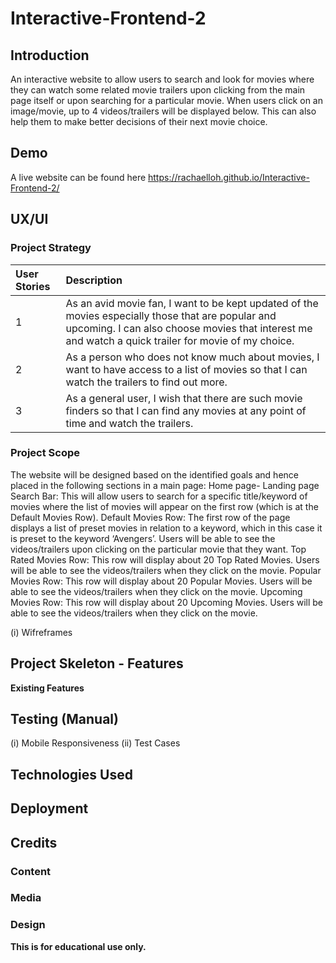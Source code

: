 # Interactive-Frontend-2
## Introduction
An interactive website to allow users to search and look for movies where they can watch some related movie trailers upon clicking from the main page itself or upon searching for a particular movie. When users click on an image/movie, up to 4 videos/trailers will be displayed below. This can also help them to make better decisions of their next movie choice. 

## Demo
A live website can be found here https://rachaelloh.github.io/Interactive-Frontend-2/

## UX/UI
### Project Strategy
| User Stories        | Description   |  
| :------------- |:-------------| 
| 1    | As an avid movie fan, I want to be kept updated of the movies especially those that are popular and upcoming. I can also choose movies that interest me and watch a quick trailer for movie of my choice.|
| 2    | As a person who does not know much about movies, I want to have access to a list of movies so that I can watch the trailers to find out more.|
| 3    | As a general user, I wish that there are such movie finders so that I can find any movies at any point of time and watch the trailers. |


### Project Scope
The website will be designed based on the identified goals and hence placed in the following sections in a main page:
Home page- Landing page 
Search Bar: This will allow users to search for a specific title/keyword of movies where the list of movies will appear on the first row (which is at the Default Movies Row). 
Default Movies Row: The first row of the page displays a list of preset movies in relation to a keyword, which in this case it is preset to the keyword ‘Avengers’. Users will be able to see the videos/trailers upon clicking on the particular movie that they want.
Top Rated Movies Row: This row will display about 20 Top Rated Movies. Users will be able to see the videos/trailers when they click on the movie.
Popular Movies Row: This row will display about 20 Popular Movies. Users will be able to see the videos/trailers when they click on the movie.
Upcoming Movies Row: This row will display about 20 Upcoming Movies. Users will be able to see the videos/trailers when they click on the movie.

(i) Wifreframes

## Project Skeleton - Features
**Existing Features**

## Testing (Manual)
(i) Mobile Responsiveness
(ii) Test Cases

## Technologies Used

## Deployment

## Credits

### Content

### Media

### Design

**This is for educational use only.**